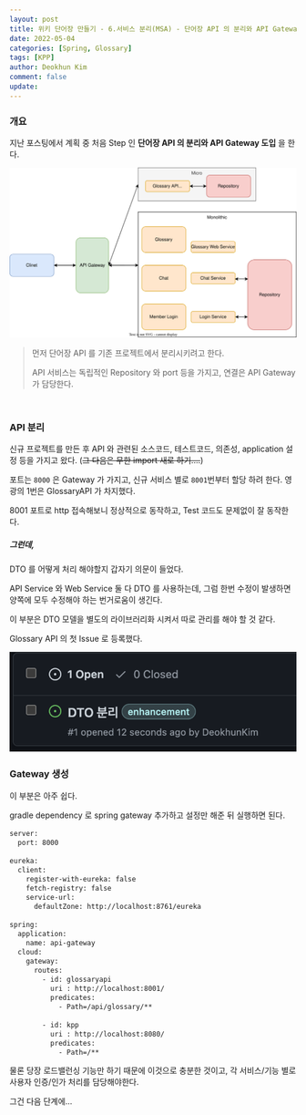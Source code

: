 ```yaml
---
layout: post
title: 위키 단어장 만들기 - 6.서비스 분리(MSA) - 단어장 API 의 분리와 API Gateway 도입
date: 2022-05-04
categories: [Spring, Glossary]
tags: [KPP]
author: Deokhun Kim
comment: false
update: 
---
```


### 개요
지난 포스팅에서 계획 중 처음 Step 인
**단어장 API 의 분리와 API Gateway 도입** 을 한다.

<img src="/assets/postimg/2022_05/msa-split-2.svg">

> 먼저 단어장 API 를 기존 프로젝트에서 분리시키려고 한다.
>
>API 서비스는 독립적인 Repository 와 port 등을 가지고, 연결은 API Gateway 가 담당한다.

<br/>

### API 분리
신규 프로젝트를 만든 후 API 와 관련된 소스코드, 테스트코드, 의존성, application 설정 등을 가지고 왔다.
(~~그 다음은 무한 import 새로 하기....~~)

포트는 `8000` 은 Gateway 가 가지고, 신규 서비스 별로 `8001`번부터 할당 하려 한다. 
영광의 1번은 GlossaryAPI 가 차지했다.

8001 포트로 http 접속해보니 정상적으로 동작하고, Test 코드도 문제없이 잘 동작한다.

##### **그런데,**
DTO 를 어떻게 처리 해야할지 갑자기 의문이 들었다.

API Service 와 Web Service 둘 다 DTO 를 사용하는데, 그럼 한번 수정이 발생하면 양쪽에 모두 수정해야 하는 번거로움이 생긴다.

이 부분은 DTO 모델을 별도의 라이브러리화 시켜서 따로 관리를 해야 할 것 같다.

Glossary API 의 첫 Issue 로 등록했다.

<img src="/assets/postimg/2022_05/github-issue.png">

<br/>

### Gateway 생성
이 부분은 아주 쉽다.

gradle dependency 로 spring gateway 추가하고 설정만 해준 뒤 실행하면 된다.

```
server:
  port: 8000

eureka:
  client:
    register-with-eureka: false
    fetch-registry: false
    service-url:
      defaultZone: http://localhost:8761/eureka

spring:
  application:
    name: api-gateway
  cloud:
    gateway:
      routes:
        - id: glossaryapi
          uri : http://localhost:8001/
          predicates:
            - Path=/api/glossary/**

        - id: kpp
          uri : http://localhost:8080/
          predicates:
            - Path=/**
```


물론 당장 로드밸런싱 기능만 하기 때문에 이것으로 충분한 것이고,
각 서비스/기능 별로 사용자 인증/인가 처리를 담당해야한다.

그건 다음 단계에...

<br/>
<br/>
<br/>
<br/>
<br/>
<br/>
<br/>
